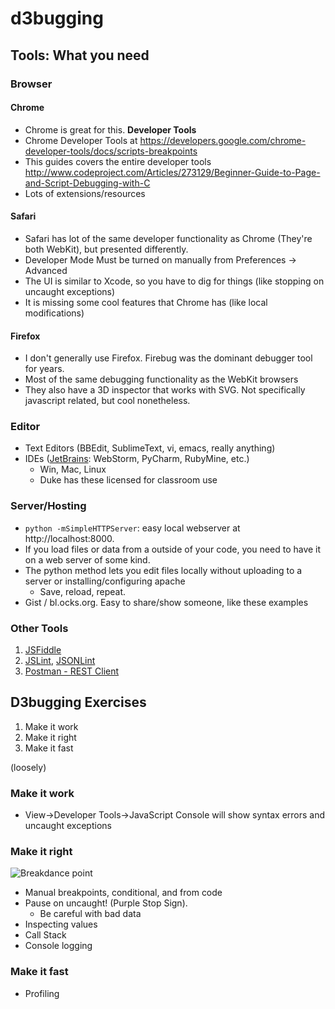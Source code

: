 # d3bugging

## Tools: What you need

###  Browser

#### Chrome

- Chrome is great for this.  __Developer Tools__
- Chrome Developer Tools at https://developers.google.com/chrome-developer-tools/docs/scripts-breakpoints
- This guides covers the entire developer tools http://www.codeproject.com/Articles/273129/Beginner-Guide-to-Page-and-Script-Debugging-with-C
- Lots of extensions/resources

#### Safari

- Safari has lot of the same developer functionality as Chrome (They're both WebKit), but presented differently.  
- Developer Mode Must be turned on manually from Preferences -> Advanced
- The UI is similar to Xcode, so you have to dig for things (like stopping on uncaught exceptions)
- It is missing some cool features that Chrome has (like local modifications)

#### Firefox

- I don't generally use Firefox.  Firebug was the dominant debugger tool for years.
- Most of the same debugging functionality as the WebKit browsers 
- They also have a 3D inspector that works with SVG.  Not specifically javascript related, but cool nonetheless.

### Editor

- Text Editors (BBEdit, SublimeText, vi, emacs, really anything)
- IDEs ([JetBrains](http://sites.duke.edu/software/2012/11/19/free-classroom-license-now-available-for-jetbrains-ides/): WebStorm, PyCharm, RubyMine, etc.)
    - Win, Mac, Linux
    - Duke has these licensed for classroom use

### Server/Hosting

- `python -mSimpleHTTPServer`: easy local webserver at http://localhost:8000.
- If you load files or data from a outside of your code, you need to have it on a web server of some kind.
- The python method lets you edit files locally without uploading to a server or installing/configuring apache
    - Save, reload, repeat.
- Gist / bl.ocks.org.  Easy to share/show someone, like these examples

### Other Tools

1. [JSFiddle](http://jsfiddle.net)
2. [JSLint](http://www.jslint.com), [JSONLint](http://jsonlint.com)
3. [Postman - REST Client](https://chrome.google.com/webstore/detail/postman-rest-client/fdmmgilgnpjigdojojpjoooidkmcomcm)

## D3bugging Exercises

1. Make it work
2. Make it right
3. Make it fast

(loosely)

### Make it work

- View->Developer Tools->JavaScript Console will show syntax errors and uncaught exceptions

### Make it right

![Breakdance point](http://upload.wikimedia.org/wikipedia/commons/thumb/0/00/Break_dance.svg/256px-Break_dance.svg.png)

- Manual breakpoints, conditional, and from code
- Pause on uncaught! (Purple Stop Sign).
  - Be careful with bad data
- Inspecting values
- Call Stack
- Console logging

### Make it fast

- Profiling
